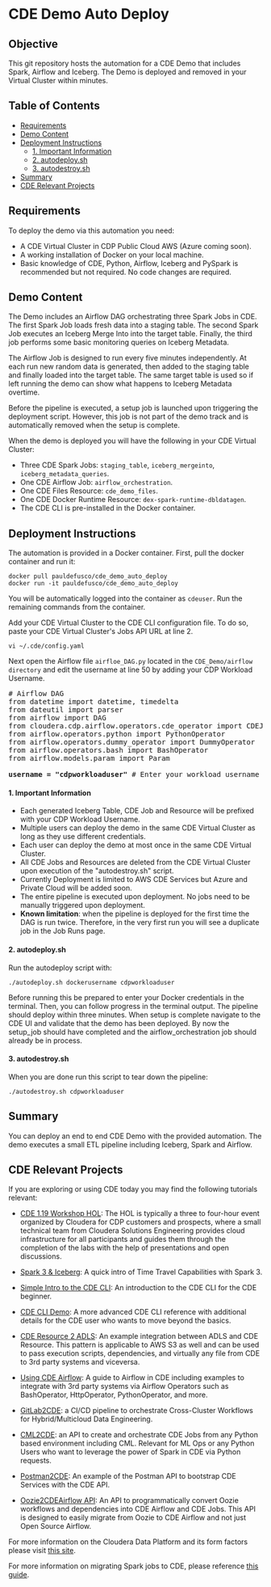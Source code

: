 # CDE Demo Auto Deploy

## Objective

This git repository hosts the automation for a CDE Demo that includes Spark, Airflow and Iceberg. The Demo is deployed and removed in your Virtual Cluster within minutes.


## Table of Contents

* [Requirements](https://github.com/pdefusco/CDE_Demo_Auto_Deploy#requirements)
* [Demo Content](https://github.com/pdefusco/CDE_Demo_Auto_Deploy#demo-content)
* [Deployment Instructions](https://github.com/pdefusco/CDE_Demo_Auto_Deploy#deployment-instructions)
  * [1. Important Information](https://github.com/pdefusco/CDE_Demo_Auto_Deploy#1-important-information)
  * [2. autodeploy.sh](https://github.com/pdefusco/CDE_Demo_Auto_Deploy#2-autodeploysh)
  * [3. autodestroy.sh](https://github.com/pdefusco/CDE_Demo_Auto_Deploy#3-autodestroysh)
* [Summary](https://github.com/pdefusco/CDE_Demo_Auto_Deploy#summary)
* [CDE Relevant Projects](https://github.com/pdefusco/CDE_Demo_Auto_Deploy#cde-relevant-projects)


## Requirements

To deploy the demo via this automation you need:

* A CDE Virtual Cluster in CDP Public Cloud AWS (Azure coming soon).
* A working installation of Docker on your local machine.
* Basic knowledge of CDE, Python, Airflow, Iceberg and PySpark is recommended but not required. No code changes are required.


## Demo Content

The Demo includes an Airflow DAG orchestrating three Spark Jobs in CDE. The first Spark Job loads fresh data into a staging table. The second Spark Job executes an Iceberg Merge Into into the target table. Finally, the third job performs some basic monitoring queries on Iceberg Metadata.

The Airflow Job is designed to run every five minutes independently. At each run new random data is generated, then added to the staging table and finally loaded into the target table. The same target table is used so if left running the demo can show what happens to Iceberg Metadata overtime.

Before the pipeline is executed, a setup job is launched upon triggering the deployment script. However, this job is not part of the demo track and is automatically removed when the setup is complete.

When the demo is deployed you will have the following in your CDE Virtual Cluster:

* Three CDE Spark Jobs: ```staging_table```, ```iceberg_mergeinto```, ```iceberg_metadata_queries```.
* One CDE Airflow Job: ```airflow_orchestration```.
* One CDE Files Resource: ```cde_demo_files```.
* One CDE Docker Runtime Resource: ```dex-spark-runtime-dbldatagen```.
* The CDE CLI is pre-installed in the Docker container.


## Deployment Instructions

The automation is provided in a Docker container. First, pull the docker container and run it:

```
docker pull pauldefusco/cde_demo_auto_deploy
docker run -it pauldefusco/cde_demo_auto_deploy
```

You will be automatically logged into the container as ```cdeuser```. Run the remaining commands from the container.

Add your CDE Virtual Cluster to the CDE CLI configuration file. To do so, paste your CDE Virtual Cluster's Jobs API URL at line 2.

```
vi ~/.cde/config.yaml
```

Next open the Airflow file ```airfloe_DAG.py``` located in the ```CDE_Demo/airflow directory``` and edit the username at line 50 by adding your CDP Workload Username.

<pre>
# Airflow DAG
from datetime import datetime, timedelta
from dateutil import parser
from airflow import DAG
from cloudera.cdp.airflow.operators.cde_operator import CDEJobRunOperator
from airflow.operators.python import PythonOperator
from airflow.operators.dummy_operator import DummyOperator
from airflow.operators.bash import BashOperator
from airflow.models.param import Param

<b>username = "cdpworkloaduser"</b> # Enter your workload username here
</pre>

#### 1. Important Information

* Each generated Iceberg Table, CDE Job and Resource will be prefixed with your CDP Workload Username.
* Multiple users can deploy the demo in the same CDE Virtual Cluster as long as they use different credentials.
* Each user can deploy the demo at most once in the same CDE Virtual Cluster.
* All CDE Jobs and Resources are deleted from the CDE Virtual Cluster upon execution of the "autodestroy.sh" script.
* Currently Deployment is limited to AWS CDE Services but Azure and Private Cloud will be added soon.
* The entire pipeline is executed upon deployment. No jobs need to be manually triggered upon deployment.
* **Known limitation**: when the pipeline is deployed for the first time the DAG is run twice. Therefore, in the very first run you will see a duplicate job in the Job Runs page.

#### 2. autodeploy.sh

Run the autodeploy script with:

```
./autodeploy.sh dockerusername cdpworkloaduser
```

Before running this be prepared to enter your Docker credentials in the terminal. Then, you can follow progress in the terminal output. The pipeline should deploy within three minutes. When setup is complete navigate to the CDE UI and validate that the demo has been deployed. By now the setup_job should have completed and the airflow_orchestration job should already be in process.

#### 3. autodestroy.sh

When you are done run this script to tear down the pipeline:

```
./autodestroy.sh cdpworkloaduser
```


## Summary

You can deploy an end to end CDE Demo with the provided automation. The demo executes a small ETL pipeline including Iceberg, Spark and Airflow.

## CDE Relevant Projects

If you are exploring or using CDE today you may find the following tutorials relevant:

* [CDE 1.19 Workshop HOL](https://github.com/pdefusco/CDE119_ACE_WORKSHOP): The HOL is typically a three to four-hour event organized by Cloudera for CDP customers and prospects, where a small technical team from Cloudera Solutions Engineering provides cloud infrastructure for all participants and guides them through the completion of the labs with the help of presentations and open discussions.

* [Spark 3 & Iceberg](https://github.com/pdefusco/Spark3_Iceberg_CML): A quick intro of Time Travel Capabilities with Spark 3.

* [Simple Intro to the CDE CLI](https://github.com/pdefusco/CDE_CLI_Simple): An introduction to the CDE CLI for the CDE beginner.

* [CDE CLI Demo](https://github.com/pdefusco/CDE_CLI_demo): A more advanced CDE CLI reference with additional details for the CDE user who wants to move beyond the basics.

* [CDE Resource 2 ADLS](https://github.com/pdefusco/CDEResource2ADLS): An example integration between ADLS and CDE Resource. This pattern is applicable to AWS S3 as well and can be used to pass execution scripts, dependencies, and virtually any file from CDE to 3rd party systems and viceversa.

* [Using CDE Airflow](https://github.com/pdefusco/Using_CDE_Airflow): A guide to Airflow in CDE including examples to integrate with 3rd party systems via Airflow Operators such as BashOperator, HttpOperator, PythonOperator, and more.

* [GitLab2CDE](https://github.com/pdefusco/Gitlab2CDE): a CI/CD pipeline to orchestrate Cross-Cluster Workflows for Hybrid/Multicloud Data Engineering.

* [CML2CDE](https://github.com/pdefusco/cml2cde_api_example): an API to create and orchestrate CDE Jobs from any Python based environment including CML. Relevant for ML Ops or any Python Users who want to leverage the power of Spark in CDE via Python requests.

* [Postman2CDE](https://github.com/pdefusco/Postman2CDE): An example of the Postman API to bootstrap CDE Services with the CDE API.

* [Oozie2CDEAirflow API](https://github.com/pdefusco/Oozie2CDE_Migration): An API to programmatically convert Oozie workflows and dependencies into CDE Airflow and CDE Jobs. This API is designed to easily migrate from Oozie to CDE Airflow and not just Open Source Airflow.

For more information on the Cloudera Data Platform and its form factors please visit [this site](https://docs.cloudera.com/).

For more information on migrating Spark jobs to CDE, please reference [this guide](https://docs.cloudera.com/cdp-private-cloud-upgrade/latest/cdppvc-data-migration-spark/topics/cdp-migration-spark-cdp-cde.html).
